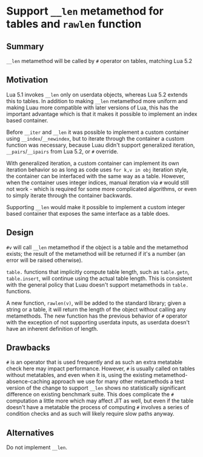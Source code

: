 # Support `__len` metamethod for tables and `rawlen` function

## Summary

`__len` metamethod will be called by `#` operator on tables, matching Lua 5.2

## Motivation

Lua 5.1 invokes `__len` only on userdata objects, whereas Lua 5.2 extends this to tables. In addition to making `__len` metamethod more uniform and making Luau
more compatible with later versions of Lua, this has the important advantage which is that it makes it possible to implement an index based container.

Before `__iter` and `__len` it was possible to implement a custom container using `__index`/`__newindex`, but to iterate through the container a custom function was
necessary, because Luau didn't support generalized iteration, `__pairs`/`__ipairs` from Lua 5.2, or `#` override.

With generalized iteration, a custom container can implement its own iteration behavior so as long as code uses `for k,v in obj` iteration style, the container can
be interfaced with the same way as a table. However, when the container uses integer indices, manual iteration via `#` would still not work - which is required for some
more complicated algorithms, or even to simply iterate through the container backwards.

Supporting `__len` would make it possible to implement a custom integer based container that exposes the same interface as a table does.

## Design

`#v` will call `__len` metamethod if the object is a table and the metamethod exists; the result of the metamethod will be returned if it's a number (an error will be raised otherwise).

`table.` functions that implicitly compute table length, such as `table.getn`, `table.insert`, will continue using the actual table length. This is consistent with the
general policy that Luau doesn't support metamethods in `table.` functions.

A new function, `rawlen(v)`, will be added to the standard library; given a string or a table, it will return the length of the object without calling any metamethods.
The new function has the previous behavior of `#` operator with the exception of not supporting userdata inputs, as userdata doesn't have an inherent definition of length.

## Drawbacks

`#` is an operator that is used frequently and as such an extra metatable check here may impact performance. However, `#` is usually called on tables without metatables,
and even when it is, using the existing metamethod-absence-caching approach we use for many other metamethods a test version of the change to support `__len` shows no
statistically significant difference on existing benchmark suite. This does complicate the `#` computation a little more which may affect JIT as well, but even if the
table doesn't have a metatable the process of computing `#` involves a series of condition checks and as such will likely require slow paths anyway.

## Alternatives

Do not implement `__len`.
